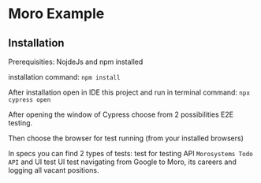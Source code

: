 # Moro Example

## Installation

Prerequisities: NojdeJs and npm installed

installation command: `npm install`

After installation open in IDE this project and run in terminal command: `npx cypress open`

After opening the window of Cypress choose from 2 possibilities E2E testing.

Then choose the browser for test running (from your installed browsers)

In specs you can find 2 types of tests: test for testing API
`Morosystems Todo API` and UI test UI test navigating from Google to Moro, its careers and logging all vacant positions.
